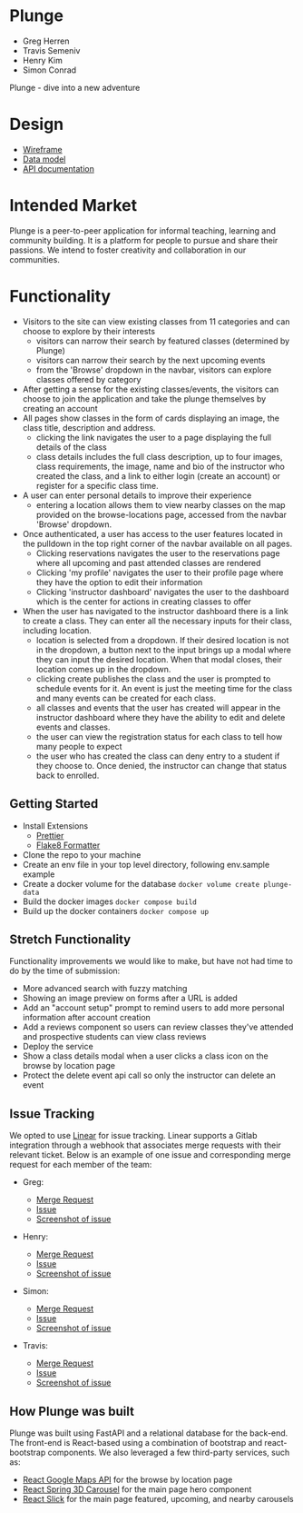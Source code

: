 # Plunge

- Greg Herren
- Travis Semeniv
- Henry Kim
- Simon Conrad

Plunge - dive into a new adventure

# Design

- [Wireframe](Wireframe.png)
- [Data model](data_model.png)
- [API documentation](fastapi.png)

# Intended Market

Plunge is a peer-to-peer application for informal teaching, learning and community building. It is a platform for people to pursue and share their passions. We intend to foster creativity and collaboration in our communities.

# Functionality

- Visitors to the site can view existing classes from 11 categories and can choose to explore by their interests
  - visitors can narrow their search by featured classes (determined by Plunge)
  - visitors can narrow their search by the next upcoming events
  - from the 'Browse' dropdown in the navbar, visitors can explore classes offered by category
- After getting a sense for the existing classes/events, the visitors can choose to join the application and take the plunge themselves by creating an account
- All pages show classes in the form of cards displaying an image, the class title, description and address.
  - clicking the link navigates the user to a page displaying the full details of the class
  - class details includes the full class description, up to four images, class requirements, the image, name and bio of the instructor who created the class, and a link to either login (create an account) or register for a specific class time.
- A user can enter personal details to improve their experience
  - entering a location allows them to view nearby classes on the map provided on the browse-locations page, accessed from the navbar 'Browse' dropdown.
- Once authenticated, a user has access to the user features located in the pulldown in the top right corner of the navbar available on all pages.
  - Clicking reservations navigates the user to the reservations page where all upcoming and past attended classes are rendered
  - Clicking 'my profile' navigates the user to their profile page where they have the option to edit their information
  - Clicking 'instructor dashboard' navigates the user to the dashboard which is the center for actions in creating classes to offer
- When the user has navigated to the instructor dashboard there is a link to create a class. They can enter all the necessary inputs for their class, including location.
  - location is selected from a dropdown. If their desired location is not in the dropdown, a button next to the input brings up a modal where they can input the desired location. When that modal closes, their location comes up in the dropdown.
  - clicking create publishes the class and the user is prompted to schedule events for it. An event is just the meeting time for the class and many events can be created for each class.
  - all classes and events that the user has created will appear in the instructor dashboard where they have the ability to edit and delete events and classes.
  - the user can view the registration status for each class to tell how many people to expect
  - the user who has created the class can deny entry to a student if they choose to. Once denied, the instructor can change that status back to enrolled.

## Getting Started

- Install Extensions
  - [Prettier](https://marketplace.visualstudio.com/items?itemName=esbenp.prettier-vscode)
  - [Flake8 Formatter](https://marketplace.visualstudio.com/items?itemName=ms-python.flake8)
- Clone the repo to your machine
- Create an env file in your top level directory, following env.sample example
- Create a docker volume for the database `docker volume create plunge-data`
- Build the docker images `docker compose build`
- Build up the docker containers `docker compose up`

## Stretch Functionality

Functionality improvements we would like to make, but have not had time to do by the time of submission:

- More advanced search with fuzzy matching
- Showing an image preview on forms after a URL is added
- Add an "account setup" prompt to remind users to add more personal information after account creation
- Add a reviews component so users can review classes they've attended and prospective students can view class reviews
- Deploy the service
- Show a class details modal when a user clicks a class icon on the browse by location page
- Protect the delete event api call so only the instructor can delete an event

## Issue Tracking

We opted to use [Linear](https://linear.app/) for issue tracking. Linear supports a Gitlab integration through a webhook that associates merge requests with their relevant ticket. Below is an example of one issue and corresponding merge request for each member of the team:

- Greg:

  - [Merge Request](https://gitlab.com/hnrykm/plunge/-/merge_requests/16)
  - [Issue](https://linear.app/lucky-13/issue/LUC-59/create-class-page)
  - [Screenshot of issue](greg_linear_issue.png)

- Henry:

  - [Merge Request](https://gitlab.com/hnrykm/plunge/-/merge_requests/13)
  - [Issue](https://linear.app/lucky-13/issue/LUC-44/create-register-for-event-component)
  - [Screenshot of issue](henry_linear_issue.png)

- Simon:

  - [Merge Request](https://gitlab.com/hnrykm/plunge/-/merge_requests/23)
  - [Issue](https://linear.app/lucky-13/issue/LUC-50/browse-by-location)
  - [Screenshot of issue](simon_linear_issue.png)

- Travis:

  - [Merge Request](https://gitlab.com/hnrykm/plunge/-/merge_requests/37)
  - [Issue](https://linear.app/lucky-13/issue/LUC-18/create-class-card-carousel-component)
  - [Screenshot of issue](travis_linear_issue.png)

## How Plunge was built

Plunge was built using FastAPI and a relational database for the back-end. The front-end is React-based using a combination of bootstrap and react-bootstrap components. We also leveraged a few third-party services, such as:

- [React Google Maps API](https://www.npmjs.com/package/@react-google-maps/api) for the browse by location page
- [React Spring 3D Carousel](https://www.npmjs.com/package/react-spring-3d-carousel) for the main page hero component
- [React Slick](https://react-slick.neostack.com/docs/api/) for the main page featured, upcoming, and nearby carousels
